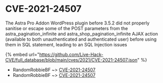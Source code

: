 # CVE-2021-24507

The Astra Pro Addon WordPress plugin before 3.5.2 did not properly sanitise or escape some of the POST parameters from the astra_pagination_infinite and astra_shop_pagination_infinite AJAX action (available to both unauthenticated and authenticated user) before using them in SQL statement, leading to an SQL Injection issues

{% embed url="https://github.com/Live-Hack-CVE/full_database/blob/main/cves/2021/CVE-2021-24507.json" %}


* RandomRobbieBF ~> [CVE-2021-24507](https://www.alice-snow.ru/2021/database/cve-2021-24507/cve-2021-24507-randomrobbiebf)
* RandomRobbieBF ~> [CVE-2021-24507](https://www.alice-snow.ru/2021/database/cve-2021-24507/cve-2021-24507-randomrobbiebf)